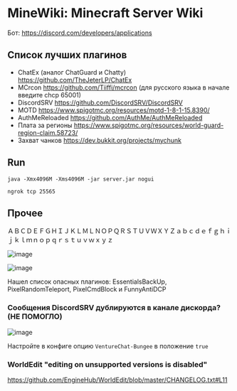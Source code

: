 # MineWiki: Minecraft Server Wiki
Бот: https://discord.com/developers/applications

## Список лучших плагинов
- ChatEx (аналог ChatGuard и Chatty) https://github.com/TheJeterLP/ChatEx
- MCrcon https://github.com/Tiiffi/mcrcon (для русского языка в начале введите chcp 65001)
- DiscordSRV https://github.com/DiscordSRV/DiscordSRV
- MOTD https://www.spigotmc.org/resources/motd-1-8-1-15.8390/
- AuthMeReloaded https://github.com/AuthMe/AuthMeReloaded
- Плата за регионы https://www.spigotmc.org/resources/world-guard-region-claim.58723/
- Захват чанков https://dev.bukkit.org/projects/mychunk

## Run
```
java -Xmx4096M -Xms4096M -jar server.jar nogui
```

```
ngrok tcp 25565 
```
## Прочее
ＡＢＣＤＥＦＧＨＩＪＫＬＭＬＮＯＰＱＲＳＴＵＶＷＸＹＺａｂｃｄｅｆｇｈｉｊｋｌｍｎｏｐｑｒｓｔｕｖｗｘｙｚ

![image](https://user-images.githubusercontent.com/87380272/139599480-07e302b1-b953-4635-85af-d4233d31adc5.png)

![image](https://user-images.githubusercontent.com/87380272/139599489-f99ea2b2-e13c-494d-8b26-6762acc68604.png)

Нашел список опасных плагинов: EssentialsBackUp, PixelRandomTeleport, PixelCmdBlock и FunnyAntiDCP

### Сообщения DiscordSRV дублируются в канале дискорда? (НЕ ПОМОГЛО)
![image](https://user-images.githubusercontent.com/87380272/139683975-4466ce99-256e-47c9-b1e6-012a4c50dbe8.png)

Настройте в конфиге опцию `VentureChat-Bungee` в положение `true`

### WorldEdit "editing on unsupported versions is disabled"
https://github.com/EngineHub/WorldEdit/blob/master/CHANGELOG.txt#L11
